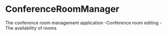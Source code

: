 # ConferenceRoomManager

The conference room management application
-Conference room editing
-The availability of rooms

